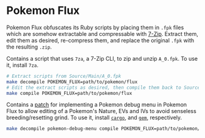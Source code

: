 # Pokemon Flux

Pokemon Flux obfuscates its Ruby scripts by placing them in `.fpk` files which are somehow extractable and compressable with [7-Zip](https://www.7-zip.org/). Extract them, edit them as desired, re-compress them, and replace the original `.fpk` with the resulting `.zip`.

Contains a script that uses `7za`, a 7-Zip CLI, to zip and unzip `A_0.fpk`. To use it, install `7za`.

```sh
# Extract scripts from Source/Main/A_0.fpk
make decompile POKEMON_FLUX=path/to/pokemon/flux
# Edit the extract scripts as desired, then compile them back to Source/Main/A_0.fpk
make compile POKEMON_FLUX=path/to/pokemon/flux
```

Contains a [patch](pokemon-debug-menu.patch) for implementing a Pokemon debug menu in Pokemon Flux to allow editing of a Pokemon's Nature, EVs and IVs to avoid senseless breeding/resetting grind. To use it, install [`cargo`](https://doc.rust-lang.org/cargo/getting-started/installation.html), and [`gem`](https://www.ruby-lang.org/en/documentation/installation/), respectively.

```sh
make decompile pokemon-debug-menu compile POKEMON_FLUX=path/to/pokemon/flux
```

